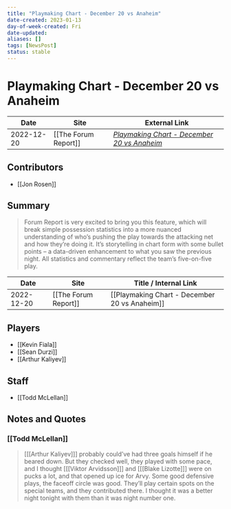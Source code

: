 ```yaml
---
title: "Playmaking Chart - December 20 vs Anaheim"
date-created: 2023-01-13
day-of-week-created: Fri
date-updated: 
aliases: []
tags: [NewsPost]
status: stable
---
```


# Playmaking Chart - December 20 vs Anaheim

| Date       | Site                 | External Link                                                                                                      |
| ---------- | -------------------- | ------------------------------------------------------------------------------------------------------------------ |
| 2022-12-20 | [[The Forum Report]] | [*Playmaking Chart - December 20 vs Anaheim*](https://theforumreport.com/playmaking-chart-december-20-vs-anaheim/) |

## Contributors
- [[Jon Rosen]]

## Summary
> Forum Report is very excited to bring you this feature, which will break simple possession statistics into a more nuanced understanding of who’s pushing the play towards the attacking net and how they’re doing it. It’s storytelling in chart form with some bullet points – a data-driven enhancement to what you saw the previous night. All statistics and commentary reflect the team’s five-on-five play.

| Date       | Site                 | Title / Internal Link                         |
| ---------- | -------------------- | --------------------------------------------- |
| 2022-12-20 | [[The Forum Report]] | [[Playmaking Chart - December 20 vs Anaheim]] |

## Players
- [[Kevin Fiala]]
- [[Sean Durzi]]
- [[Arthur Kaliyev]]

## Staff
- [[Todd McLellan]]

## Notes and Quotes
### [[Todd McLellan]]
> \[[[Arthur Kaliyev]]] probably could’ve had three goals himself if he beared down. But they checked well, they played with some pace, and I thought \[[[Viktor Arvidsson]]] and \[[[Blake Lizotte]]] were on pucks a lot, and that opened up ice for Arvy. Some good defensive plays, the faceoff circle was good. They’ll play certain spots on the special teams, and they contributed there. I thought it was a better night tonight with them than it was night number one.

